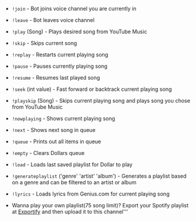 - `!join`  - Bot joins voice channel you are currently in 
- `!leave`  - Bot leaves voice channel
- `!play` (Song)  - Plays desired song from YouTube Music
- `!skip`  - Skips current song
- `!replay` - Restarts current playing song
- `!pause`  - Pauses currently playing song
- `!resume`  - Resumes last played song 
- `!seek` (int value)  - Fast forward or backtrack current playing song
- `!playskip` (Song)  - Skips current playing song and plays song you chose from YouTube Music
- `!nowplaying` - Shows current playing song
- `!next`  - Shows next song in queue
- `!queue`  - Prints out all items in queue
- `!empty`  - Clears Dollars queue
- `!load`  - Loads last saved playlist for Dollar to play
- `!generateplaylist` ('genre' 'artist' 'album')  - Generates a playlist based on a genre and can be filtered to an artist or album
- `!lyrics`  - Loads lyrics from Genius.com for current playing song

- Wanna play your own playlist(75 song limit)? Export your Spotify playlist at [Exportify](https://exportify.net/) and then upload it to this channel'''